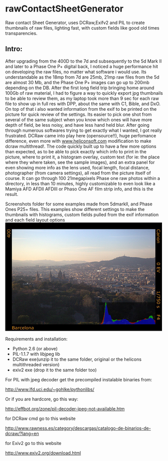 rawContactSheetGenerator
========================

Raw contact Sheet Generator, uses DCRaw,Exifv2 and PIL to create thumbnails of raw files, lighting fast, with custom fields like good old times transparencies.

Intro:
------
After upgrading from the 400D to the 7d and subsequently to the 5d Mark II and later to a Phase One P+ digital back, I noticed a huge performance hit on developing the raw files, no matter what software i would use.
Its understandable as the 18mp from 7d are 25mb, 21mp raw files from the 5d are almost 30 Mb, and the Phase One P+ images can go up to 200mb depending on the DB.
After the first long field trip bringing home around 100Gb of raw material, I had to figure a way to quickly export jpg thumbnails to be able to review them, as my laptop took more than 9 sec for each raw file to show up in full res with DPP, about the same with C1, Bible, and DxO. On top of that i also wanted information from the exif to be printed on the picture for quick review of the settings. Its easier to pick one shot from several of the same subject when you know which ones will have more depth of field, be less noisy, and have less hand held blur.
After going through numerous softwares trying to get exactly what I wanted, I got really frustrated.
DCRaw came into play here (opensource!!), huge perfomance difference, even more with www.heliconsoft.com modification to make dcraw multithread!.
The code quickly built up to have a few more options than expected, as to be able to pick exactly which info to print in the picture, where to print it, a histogram overlay, custom text (for ie: the place where they where taken, see the sample images), and an extra panel for even showing more info as the lens used, focal length, focal distance, photographer (from camera settings), all read from the picture itself of course.
It can go through 100 21megapixels Phase one raw photos within a directory, in less than 10 minutes, highly customizable to even look like a Mamiya AFD AFDII AFDIII or Phaso One AF film strip info, and this is the result.

Screenshots folder for some examples made from 5dmarkII, and Phase Ones P25+ files.
This examples show different settings to make the thumbnails with histograms, custom fields pulled from the exif information and each field layout options
![My image](examples//example_01.jpg)


Requirements and installation:
* Python 2.6 (or above)
* PIL-1.1.7 with libjpeg lib
* DCRaw exe(unzip it to the same folder, original or the helicons multithreaded version)
* exiv2 exe (drop it to the same folder too)

For PIL with jpeg decoder get the precompiled instalable binaries from:

http://www.lfd.uci.edu/~gohlke/pythonlibs/

Or if you are hardcore, go this way:

http://effbot.org/zone/pil-decoder-jpeg-not-available.htm

for DCRaw cmd go to this website

http://www.rawness.es/category/descargas/catalogo-de-binarios-de-dcraw/?lang=en

for Exiv2 go to this website

http://www.exiv2.org/download.html
